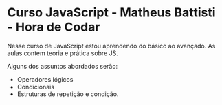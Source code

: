 # Curso JavaScript - Matheus Battisti - Hora de Codar

Nesse curso de JavaScript estou aprendendo do básico ao avançado.
As aulas contem teoria e prática sobre JS. 

Alguns dos assuntos abordados serão: 
* Operadores lógicos
* Condicionais
* Estruturas de repetição e condição.
 
